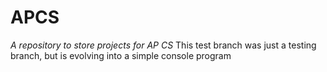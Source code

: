 # APCS
_A repository to store projects for AP CS_
This test branch was just a testing branch, but is evolving into a simple console program
